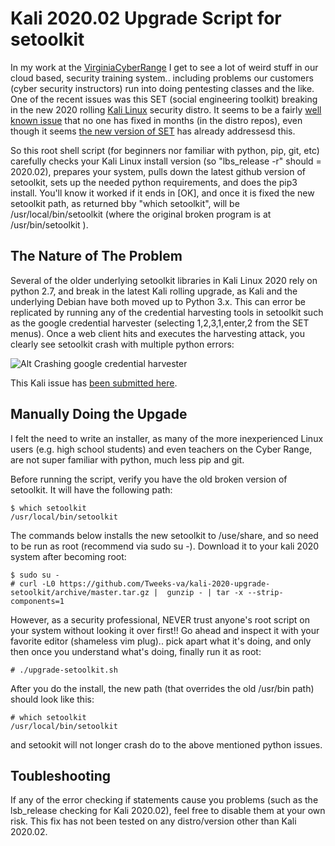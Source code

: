 # Kali 2020.02 Upgrade Script for setoolkit #

In my work at the [VirginiaCyberRange](https://virginiacyberrange.org) I get to see a lot of weird stuff in our cloud based, security training system.. including problems our customers (cyber security instructors) run into doing pentesting classes and the like. One of the recent issues was this SET (social engineering toolkit) breaking in the new 2020 rolling [Kali Linux](https://www.kali.org/) security distro. It seems to be a fairly [well known issue](https://github.com/trustedsec/social-engineer-toolkit/issues/772) that no one has fixed in months (in the distro repos), even though it seems [the new version of SET](https://github.com/trustedsec/social-engineer-toolkit/) has already addressesd  this.

So this root shell script (for beginners nor familiar with python, pip, git, etc) carefully checks your Kali Linux install version (so "lbs_release -r" should = 2020.02), prepares your system, pulls down the latest github version of setoolkit, sets up the needed python requirements, and does the pip3 install.  You'll know it worked if it ends in [OK], and once it is fixed the new setoolkit path, as returned bby "which setoolkit", will be /usr/local/bin/setoolkit (where the original broken program is at /usr/bin/setoolkit ).   

## The Nature of The Problem ##

Several of the older underlying setoolkit libraries in Kali Linux 2020 rely on python 2.7, and break in the latest Kali rolling upgrade, as Kali and the underlying Debian have both moved up to Python 3.x. This can error be replicated by running any of the credential harvesting tools in setoolkit such as the google credential harvester (selecting 1,2,3,1,enter,2 from the SET menus). Once a web client hits and executes the harvesting attack, you clearly see setoolkit crash with multiple python errors:

![Alt Crashing google credential harvester](https://user-images.githubusercontent.com/1731305/90028387-9e22d500-dc87-11ea-81f8-55f278f85528.png "Crashing google credential harvester")

This Kali issue has [been submitted here](https://bugs.kali.org/view.php?id=6681).

## Manually Doing the Upgade ##

I felt the need to write an installer, as many of the more inexperienced Linux users (e.g. high school students) and even teachers on the Cyber Range, are not super familiar with python, much less pip and git.  

Before running the script, verify you have the old broken version of setoolkit. It will have the following path:
```
$ which setoolkit
/usr/local/bin/setoolkit
```

The commands below installs the new setoolkit to /use/share, and so need to be run as root (recommend via sudo su -).  Download it to your kali 2020 system after becoming root:
```
$ sudo su -
# curl -L0 https://github.com/Tweeks-va/kali-2020-upgrade-setoolkit/archive/master.tar.gz |  gunzip - | tar -x --strip-components=1
```
However, as a security professional, NEVER trust anyone's root script on your system without looking it over first!!  Go ahead and inspect it with your favorite editor (shameless vim plug).. pick apart what it's doing, and only then once you understand what's doing, finally run it as root:
```
# ./upgrade-setoolkit.sh
```

After you do the install, the new path (that overrides the old /usr/bin path) should look like this:
```
# which setoolkit
/usr/local/bin/setoolkit
```
and setookit will not longer crash do to the above mentioned python issues.

## Toubleshooting ##

If any of the error checking if statements cause you problems (such as the lsb_release checking for Kali 2020.02), feel free to disable them at your own risk. This fix has not been tested on any distro/version other than Kali 2020.02.

